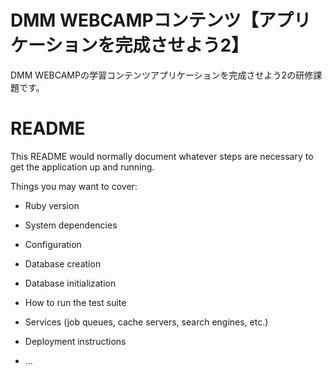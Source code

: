 # DMM WEBCAMPコンテンツ【アプリケーションを完成させよう2】

DMM WEBCAMPの学習コンテンツアプリケーションを完成させよう2の研修課題です。


# README

This README would normally document whatever steps are necessary to get the
application up and running.

Things you may want to cover:

* Ruby version

* System dependencies

* Configuration

* Database creation

* Database initialization

* How to run the test suite

* Services (job queues, cache servers, search engines, etc.)

* Deployment instructions

* ...
